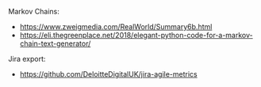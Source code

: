 Markov Chains:
* https://www.zweigmedia.com/RealWorld/Summary6b.html
* https://eli.thegreenplace.net/2018/elegant-python-code-for-a-markov-chain-text-generator/

Jira export:
* https://github.com/DeloitteDigitalUK/jira-agile-metrics
